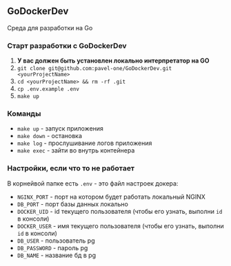 ## GoDockerDev
Среда для разработки на Go


### Старт разработки с GoDockerDev
1. **У вас должен быть установлен локально интерпретатор на GO**
2. `git clone git@github.com:pavel-one/GoDockerDev.git <yourProjectName>`
3. `cd <yourProjectName> && rm -rf .git`
4. `cp .env.example .env`
5. `make up`

### Команды
- `make up` - запуск приложения
- `make down` - остановка
- `make log` - прослушивание логов приложения
- `make exec` - зайти во внутрь контейнера

### Настройки, если что то не работает
В корнейвой папке есть `.env` - это файл настроек докера:

- `NGINX_PORT` - порт на котором будет работать локальный NGINX
- `DB_PORT` - порт базы данных локально
- `DOCKER_UID` - id текущего пользователя (чтобы его узнать, выполни `id` в консоли)
- `DOCKER_USER` - имя текущего пользователя (чтобы его узнать, выполни `id` в консоли)
- `DB_USER` - пользователь pg
- `DB_PASSWORD` - пароль pg
- `DB_NAME` - название бд в pg